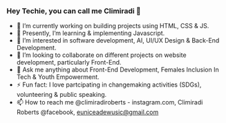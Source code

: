 ### Hey Techie, you can call me Climiradi 👋

- 🔭 I’m currently working on building projects using HTML, CSS & JS.
- 🌱 Presently, I’m learning & implementing Javascript.
- 👀 I’m interested in software development, AI, UI/UX Design & Back-End Development.
- 💞️ I’m looking to collaborate on different projects on website development, particularly Front-End.
- 💬 Ask me anything about Front-End Development, Females Inclusion In Tech & Youth Empowerment.
- ⚡ Fun fact: I love partcipating in changemaking activities (SDGs), volunteering & public speaking.
- 📫 How to reach me @climiradiroberts - instagram.com, Climiradi Roberts @facebook, euniceadewusic@gmail.com


<!--
**ClimiradiRoberts/ClimiradiRoberts** is a ✨ _special_ ✨ repository because its `README.md` (this file) appears on your GitHub profile.

Here are some ideas to get you started:

- 🔭 I’m currently working on ...
- 🌱 I’m currently learning ...
- 👯 I’m looking to collaborate on ...
- 🤔 I’m looking for help with ...
- 💬 Ask me about ...
- 📫 How to reach me: ...
- 😄 Pronouns: ...
- ⚡ Fun fact: ...
-->
